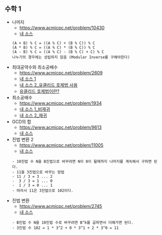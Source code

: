 ## 수학 1
- 나머지
    - https://www.acmicpc.net/problem/10430
	- [내 소스](https://github.com/HelloWoori/AlgorithmStudyWithBaekjoon/blob/master/Math/Mod.cpp)
    ```
    (A + B) % C = ((A % C) + (B % C)) % C
    (A * B) % C = ((A % C) * (B % C)) % C
    (A - B) % C = ((A % C) - (B % C) + C) % C
    나누기의 경우에는 성립하지 않음 (Modular Inverse를 구해야한다)
    ```
- 최대공약수와 최소공배수
    - https://www.acmicpc.net/problem/2609
    - [내 소스 1](https://github.com/HelloWoori/AlgorithmStudyWithBaekjoon/blob/master/Math/GCDandLCM.cpp)
    - [내 소스 2_유클리드 호제법 사용](https://github.com/HelloWoori/AlgorithmStudyWithBaekjoon/blob/master/Math/GCDandLCMwithEuclidean.cpp)
    - [유클리드 호제법이란?](https://hellowoori.tistory.com/27)
- 최소공배수
    - https://www.acmicpc.net/problem/1934
    - [내 소스 1_비재귀](https://github.com/HelloWoori/AlgorithmStudyWithBaekjoon/blob/master/Math/LCM.cpp)
    - [내 소스 2_재귀](https://github.com/HelloWoori/AlgorithmStudyWithBaekjoon/blob/master/Math/LCM_recursive.cpp)
- GCD의 합
    - https://www.acmicpc.net/problem/9613
    - [내 소스](https://github.com/HelloWoori/AlgorithmStudyWithBaekjoon/blob/master/Math/SumOfGCD.cpp)
- 진법 변환 2
    - https://www.acmicpc.net/problem/11005
    - [내 소스](https://github.com/HelloWoori/AlgorithmStudyWithBaekjoon/blob/master/Math/ConvertFromDecimalToBaseN.cpp)
    ```
    - 10진법 수 N을 B진법으로 바꾸려면 N이 0이 될때까지 나머지를 계속해서 구하면 된다.
    - 11을 3진법으로 바꾸는 방법
    - 11 / 3 = 3 ... 2
    -  3 / 3 = 1 ... 0
    -  1 / 3 = 0 ... 1
    - 따라서 11은 3진법으로 102이다.
    ```
- 진법 변환
    - https://www.acmicpc.net/problem/2745
    - [내 소스](https://github.com/HelloWoori/AlgorithmStudyWithBaekjoon/blob/master/Math/ConvertFromBaseNToDecimal.cpp)
    ```
    - B진법 수 N을 10진법 수로 바꾸려면 B^k를 곱하면서 더해가면 된다.
    - 3진법 수 102 = 1 * 3^2 + 0 * 3^1 + 2 * 3^0 = 11
    ```